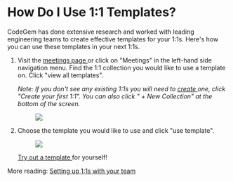 # How Do I Use 1:1 Templates?

CodeGem has done extensive research and worked with leading engineering teams to create effective templates for your 1:1s. Here's how you can use these templates in your next 1:1s.

1.  Visit the [meetings page ](https://my.codegem.app/meetings/codegem-101)or click on "Meetings" in the left-hand side navigation menu. Find the 1:1 collection you would like to use a template on. Click "view all templates".

    *Note: If you don't see any existing 1:1s you will need to [create ](6204034-how-to-set-up-1-1s-with-your-team.html)one, click "Create your first 1:1". You can also click " + New Collection" at the bottom of the screen.*

    <figure><img src="https://d15txwkj13xtvh.cloudfront.net/downloads.intercomcdn.com/i/o/577777852/b568f771d6c31d5b53b29ca9/image.png" /></figure>

2.  Choose the template you would like to use and click "use template".

    <figure><img src="https://d15txwkj13xtvh.cloudfront.net/downloads.intercomcdn.com/i/o/577779856/329d76c4aaa6c454f4569fbb/image.png" /></figure>

    [Try out a template ](https://my.codegem.app/meetings/codegem-101)for yourself!

More reading: [Setting up 1:1s with your team](6204034-how-to-set-up-1-1s-with-your-team.html)
